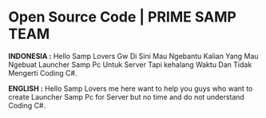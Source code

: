 # Open Source Code | PRIME SAMP TEAM

<b>INDONESIA :</b>
Hello Samp Lovers Gw Di Sini Mau Ngebantu Kalian Yang Mau Ngebuat Launcher Samp Pc Untuk Server Tapi kehalang Waktu Dan Tidak Mengerti Coding C#. 

<b>ENGLISH :</b>
Hello Samp Lovers me here want to help you guys who want to create Launcher Samp Pc for Server but no time and do not understand Coding C#.
